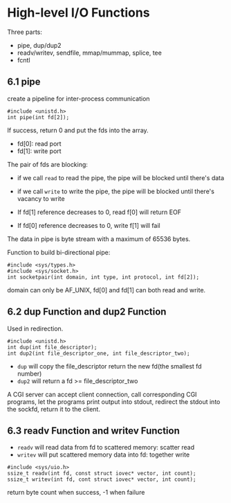 # High-level I/O Functions

Three parts:
- pipe, dup/dup2
- readv/writev, sendfile, mmap/mummap, splice, tee
- fcntl

## 6.1 pipe

create a pipeline for inter-process communication

```
#include <unistd.h>
int pipe(int fd[2]);
```

If success, return 0 and put the fds into the array.

- fd[0]: read port
- fd[1]: write port

The pair of fds are blocking:
- if we call `read` to read the pipe, the pipe will be blocked until there's data
- if we call `write` to write the pipe, the pipe will be blocked until there's vacancy to write

- If fd[1] reference decreases to 0, read f[0] will return EOF
- If fd[0] reference decreases to 0, write f[1] will fail

The data in pipe is byte stream with a maximum of 65536 bytes.

Function to build bi-directional pipe:
```
#include <sys/types.h>
#include <sys/socket.h>
int socketpair(int domain, int type, int protocol, int fd[2]);
```

domain can only be AF_UNIX, fd[0] and fd[1] can both read and write.

## 6.2 dup Function and dup2 Function

Used in redirection.

```
#include <unistd.h>
int dup(int file_descriptor);
int dup2(int file_descriptor_one, int file_descriptor_two);
```

- `dup` will copy the file_descriptor return the new fd(the smallest fd number)
- `dup2` will return a fd >= file_descriptor_two

A CGI server can accept client connection, call corresponding CGI programs, let the programs print output into stdout, redirect the stdout into the sockfd, return it to the client.

## 6.3 readv Function and writev Function

- `readv` will read data from fd to scattered memory: scatter read
- `writev` will put scattered memory data into fd: together write

```
#include <sys/uio.h>
ssize_t readv(int fd, const struct iovec* vector, int count);
ssize_t writev(int fd, cont struct iovec* vector, int count);
```

return byte count when success, -1 when failure










